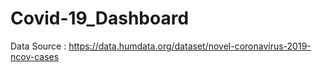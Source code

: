 # Covid-19_Dashboard

Data Source : https://data.humdata.org/dataset/novel-coronavirus-2019-ncov-cases
